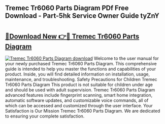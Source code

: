 ## Tremec Tr6060 Parts Diagram PDf Free Download - Part-5hk Service Owner Guide tyZnY

# <h2><a href="http://dftgwlm.blite.top/?on=Tremec+Tr6060+Parts+Diagram">🔗Download New 👉🔴 Tremec Tr6060 Parts Diagram</a></h2>

[![Tremec Tr6060 Parts Diagram download](https://i.imgur.com/lujVjoI.png)](http://dftgwlm.blite.top/?on=Tremec+Tr6060+Parts+Diagram)
Welcome to the user manual for your newly purchased Tremec Tr6060 Parts Diagram. This comprehensive guide is intended to help you master the functions and capabilities of your product. Inside, you will find detailed information on installation, usage, maintenance, and troubleshooting. Safety Precautions for Children Tremec Tr6060 Parts Diagram This product is not suitable for children under age and should be used with adult supervision. Tremec Tr6060 Parts Diagram advanced features include fingerprint scanning, smart home integration, automatic software updates, and customizable voice commands, all of which can be accessed and customized through the user interface. Your Satisfaction is Our Mission Tremec Tr6060 Parts Diagram. We are dedicated to ensuring your complete satisfaction.
